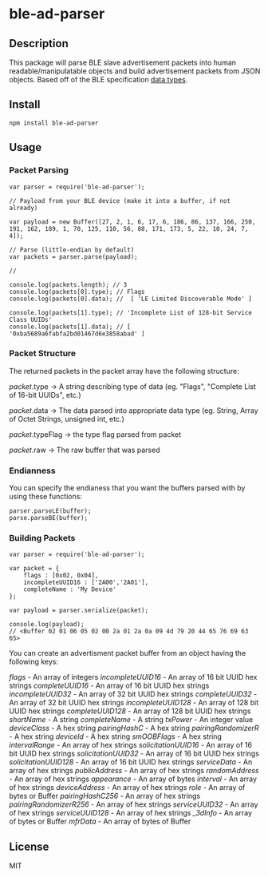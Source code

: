 # ble-ad-parser

## Description
This package will parse BLE slave advertisement packets into human readable/manipulatable objects and build advertisement packets from JSON objects. Based off of the BLE specification [data types](https://www.bluetooth.org/en-us/specification/assigned-numbers/generic-access-profile).
## Install
```
npm install ble-ad-parser
```

## Usage

### Packet Parsing

```
var parser = require('ble-ad-parser');

// Payload from your BLE device (make it into a buffer, if not already)

var payload = new Buffer([27, 2, 1, 6, 17, 6, 186, 86, 137, 166, 250, 191, 162, 189, 1, 70, 125, 110, 56, 88, 171, 173, 5, 22, 10, 24, 7, 4]);

// Parse (little-endian by default)
var packets = parser.parse(payload);

// 

console.log(packets.length); // 3
console.log(packets[0].type); // Flags
console.log(packets[0].data); //  [ 'LE Limited Discoverable Mode' ]

console.log(packets[1].type); // 'Incomplete List of 128-bit Service Class UUIDs'
console.log(packets[1].data); // [ '0xba5689a6fabfa2bd01467d6e3858abad' ] 
```

### Packet Structure
The returned packets in the packet array have the following structure:

*packet*.type -> A string describing type of data (eg. "Flags", "Complete List of 16-bit UUIDs", etc.)

*packet*.data -> The data parsed into appropriate data type (eg. String, Array of Octet Strings, unsigned int, etc.)

*packet*.typeFlag -> the type flag parsed from packet

*packet*.raw -> The raw buffer that was parsed

### Endianness

You can specify the endianess that you want the buffers parsed with by using these functions:
```
parser.parseLE(buffer);
parse.parseBE(buffer);
```

### Building Packets
```
var parser = require('ble-ad-parser');

var packet = {
	flags : [0x02, 0x04],
	incompleteUUID16 : ['2A00','2A01'],
	completeName : 'My Device'
};

var payload = parser.serialize(packet);

console.log(payload);
// <Buffer 02 01 06 05 02 00 2a 01 2a 0a 09 4d 79 20 44 65 76 69 63 65>
```

You can create an advertisment packet buffer from an object having the following keys:

*flags* - An array of integers
*incompleteUUID16* - An array of 16 bit UUID hex strings
*completeUUID16* - An array of 16 bit UUID hex strings
*incompleteUUID32* - An array of 32 bit UUID hex strings
*completeUUID32* - An array of 32 bit UUID hex strings
*incompleteUUID128* - An array of 128 bit UUID hex strings
*completeUUID128* - An array of 128 bit UUID hex strings
*shortName* - A string
*completeName* - A string
*txPower* - An integer value
*deviceClass* - A hex string
*pairingHashC* - A hex string
*pairingRandomizerR* - A hex string
*deviceId* - A hex string
*smOOBFlags* - A hex string
*intervalRange* - An array of hex strings
*solicitationUUID16* - An array of 16 bit UUID hex strings
*solicitationUUID32* - An array of 16 bit UUID hex strings
*solicitationUUID128* - An array of 16 bit UUID hex strings
*serviceData* - An array of hex strings
*publicAddress* - An array of hex strings
*randomAddress* - An array of hex strings
*appearance* - An array of bytes
*interval* - An array of hex strings
*deviceAddress* - An array of hex strings
*role* - An array of bytes or Buffer
*pairingHashC256* - An array of hex strings
*pairingRandomizerR256* - An array of hex strings
*serviceUUID32* - An array of hex strings
*serviceUUID128* - An array of hex strings
*_3dInfo* - An array of bytes or Buffer
*mfrData* - An array of bytes of Buffer

## License
MIT







